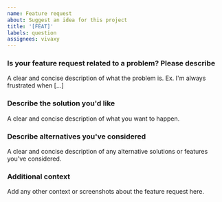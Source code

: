 ```yaml
---
name: Feature request
about: Suggest an idea for this project
title: '[FEAT]'
labels: question
assignees: vivaxy
---
```


<!--
👋 Hi, Before you open a feature request, please read the README.md, and searched in issues and PRs to make sure no discussion similar to your request. We are appreciated accepting the suggestion with the following detailed information! The more information you have given, the faster we can understand and try to achieve them, thanks! 😁
-->

### Is your feature request related to a problem? Please describe

A clear and concise description of what the problem is. Ex. I'm always frustrated when [...]

### Describe the solution you'd like

A clear and concise description of what you want to happen.

### Describe alternatives you've considered

A clear and concise description of any alternative solutions or features you've considered.

### Additional context

Add any other context or screenshots about the feature request here.
